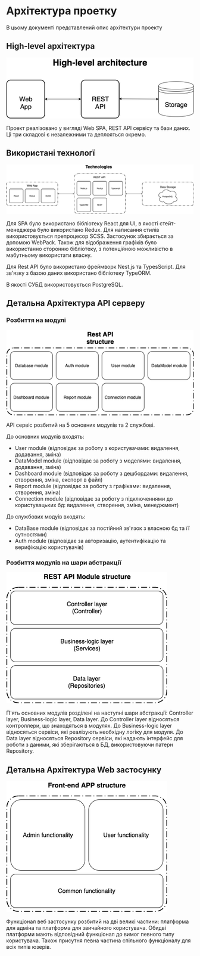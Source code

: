 # Архітектура проетку

В цьому документі представлений опис архітектури проекту

## High-level архітектура

![Users](./images/High-level.png?raw=true)

Проект реалізовано у вигляді Web SPA, REST API сервісу та бази даних. Ці три складові є незалежними та деплояться окремо.

## Використані технологї

![Users](./images/Technologies.png?raw=true)

Для SPA було використано бібліотеку React для UI, в якості стейт-менеджера було використано Redux. Для написання стилів
використовується препроцесор SCSS. Застосунок збирається за допомою WebPack. Також для відображення
графіків було використанно сторонню бібліотеку, з потенційною можливістю в мабутньому використати 
власну.

Для Rest API було використано фреймворк Nest.js та TypesScript. Для зв'язку з базою даних використано бібліотеку TypeORM.

В якості СУБД використовується PostgreSQL.


## Детальна Архітектура API серверу

### Розбиття на модулі

![Users](./images/ApiStructure.png?raw=true)

API сервіс розбитий на 5 основних модулів та 2 службові.

До основних модулів входять:
 - User module (відповідає за роботу з користувачами: видалення, додавання, зміна)
 - DataModel module (відповідає за роботу з моделями: видалення, додавання, зміна)
 - Dashboard module (відповідає за роботу з дешбордами: видалення, створення, зміна, експорт в файл)
 - Report module  (відповідає за роботу з графіками: видалення, створення, зміна)
 - Connection module (відповідає за роботу з підключеннями до користувацьких бд: видалення, створення, зміна, менеджмент)

До службових модуів входять:
 - DataBase module (відповідає за постійний зв'язок з власною бд та її сутностями)
 - Auth module (відповідає за авторизацію, аутентифікацію та верифікацію користувачів)

### Розбиття модулів на шари абстракції

![Users](./images/ModuleStructure.png?raw=true)

П'ять основних модулів розділені на наступні шари абстракції: Controller layer, Business-logic layer, Data layer.
До Controller layer відносяться контроллери, що знаходяться в модулях. До Business-logic layer відносяться сервіси,
які реалізують необхідну логіку для модуля. До Data layer відносяться Repository сервіси, які надають інтерфейс
для роботи з даними, які зберігаються в БД, використовуючи патерн Repository.

## Детальна Архітектура Web застосунку

![Users](./images/WebApp.png?raw=true)

Функціонал веб застосунку розбитий на дві великі частини: платформа для адміна та платформа для звичайного користувача. 
Обидві платформи мають відповідний функціонал до вимог певного типу користувача. Також присутня певна частина спільного
функціоналу для всіх типів юзерів.